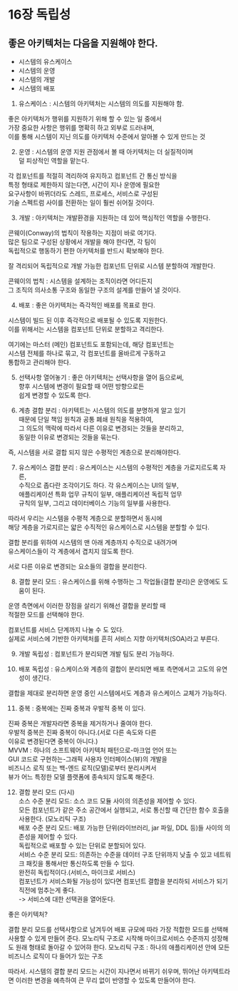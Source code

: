 # 16장 독립성

## 좋은 아키텍처는 다음을 지원해야 한다.

- 시스템의 유스케이스
- 시스템의 운영
- 시스템의 개발
- 시스템의 배포


1. 유스케이스
: 시스템의 아키텍처는 시스템의 의도를 지원해야 함.

좋은 아키텍처가 행위를 지원하기 위해 할 수 있는 일 중에서   
가장 중요한 사항은 행위를 명확히 하고 외부로 드러내며,   
이를 통해 시스템이 지닌 의도를 아키텍처 수준에서 알아볼 수 있게 만드는 것  



2. 운영
: 시스템의 운영 지원 관점에서 볼 때 아키텍처는 더 실질적이며  
덜 피상적인 역할을 맡는다.

각 컴포넌트를 적절히 격리하여 유지하고 컴포넌트 간 통신 방식을  
특정 형태로 제한하지 않는다면, 시간이 지나 운영에 필요한  
요구사항이 바뀌더라도 스레드, 프로세스, 서비스로 구성된  
기술 스펙트럼 사이를 전환하는 일이 훨씬 쉬어질 것이다.  



3. 개발
: 아키텍처는 개발환경을 지원하는 데 있어 핵심적인 역할을 수행한다.

콘웨이(Conway)의 법칙이 작용하는 지점이 바로 여기다.   
많은 팀으로 구성된 상황에서 개발을 해야 한다면, 각 팀이   
독립적으로 행동하기 편한 아키텍처를 반드시 확보해야 한다.

잘 격리되어 독립적으로 개발 가능한 컴포넌트 단위로 시스템 분할하여 개발한다.

콘웨이의 법칙 : 시스템을 설계하는 조직이라면 어디든지  
그 조직의 의사소통 구조와 동일한 구조의 설계를 만들어 낼 것이다.

4. 배포
: 좋은 아키텍처는 즉각적인 배포를 목표로 한다.

시스템이 빌드 된 이후 즉각적으로 배포될 수 있도록 지원한다.  
이를 위해서는 시스템을 컴포넌트 단위로 분할하고 격리한다.  

여기에는 마스터 (메인) 컴포넌트도 포함되는데, 해당 컴포넌트는   
시스템 전체를 하나로 묶고, 각 컴포넌트를 올바르게 구동하고  
통합하고 관리해야 한다.

5. 선택사항 열어놓기
: 좋은 아키텍처는 선택사항을 열어 둠으로써,   
향후 시스템에 변경이 필요할 때 어떤 방향으로든   
쉽게 변경할 수 있도록 한다.


6. 계층 결합 분리
: 아키텍트는 시스템의 의도를 분명하게 알고 있기  
때문에 단일 책임 원칙과 공통 폐쇄 원칙을 적용하여,   
그 의도의 맥락에 따라서 다른 이유로 변경되는 것들을 분리하고,   
동일한 이유로 변경되는 것들을 묶는다.

즉, 시스템을 서로 결합 되지 않은 수평적인 계층으로 분리해야한다.

7. 유스케이스 결합 분리
: 유스케이스는 시스템의 수평적인 계층을 가로지르도록 자른,   
수직으로 좁다란 조각이기도 하다. 각 유스케이스는 UI의 일부,  
애플리케이션 특화 업무 규칙이 일부, 애플리케이션 독립적 업무  
규칙의 일부, 그리고 데이터베이스 기능의 일부를 사용한다.  

따라서 우리는 시스템을 수평적 계층으로 분할하면서 동시에  
해당 계층을 가로지르는 얇은 수직적인 유스케이스로 시스템을 분할할 수 있다.

결합 분리를 위하여 시스템의 맨 아래 계층까지 수직으로 내려가며  
유스케이스들이 각 계층에서 겹치지 않도록 한다.

서로 다른 이유로 변경되는 요소들의 결합을 분리한다.  

8. 결합 분리 모드
: 유스케이스를 위해 수행하는 그 작업들(결합 분리)은 운영에도 도움이 된다.

운영 측면에서 이러한 장점을 살리기 위해선 결합을 분리할 때  
적절한 모드를 선택해야 한다.

컴포넌트를 서비스 단계까지 나눌 수 도 있다.  
실제로 서비스에 기반한 아키텍처를 흔히 서비스 지향 아키텍처(SOA)라고 부른다.


9. 개발 독립성
: 컴포넌트가 분리되면 개발 팀도 분리 가능하다.


10. 배포 독립성
: 유스케이스와 계층의 결합이 분리되면 배포 측면에서고 고도의 유연성이 생긴다.

결합을 제대로 분리하면 운영 중인 시스템에서도 계층과 유스케이스 교체가 가능하다.

11. 중복
: 중복에는 진짜 중복과 우발적 중복 이 있다.

진짜 중복은 개발자라면 중복을 제거하거나 줄여야 한다.  
우발적 중복은 진짜 중복이 아니다.(서로 다른 속도와 다른  
이유로 변경된다면 중복이 아니다.)  
MVVM : 하나의 소프트웨어 아키텍처 패턴으로-마크업 언어 또는  
GUI 코드로 구현하는-그래픽 사용자 인터페이스(뷰)의 개발을  
비즈니스 로직 또는 백-엔드 로직(모델)로부터 분리시켜서  
뷰가 어느 특정한 모델 플랫폼에 종속되지 않도록 해준다.

12. 결합 분리 모드 (다시)  
소스 수준 분리 모드: 소스 코드 모듈 사이의 의존성을 제어할 수 있다.  
모든 컴포넌트가 같은 주소 공간에서 실행되고, 서로 통신할 때 간단한 함수 호출을 사용한다. (모노리틱 구조)  
배포 수준 분리 모드: 배포 가능한 단위(라이브러리, jar 파일, DDL 등)들 사이의 의존성을 제어할 수 있다.  
독립적으로 배포할 수 있는 단위로 분할되어 있다.  
서비스 수준 분리 모드: 의존하는 수준을 데이터 구조 단위까지 낮출 수 있고 네트워크 패킷을 통해서만 통신하도록 만들 수 있다.  
완전히 독립적이다.(서비스, 마이크로 서비스)  
컴포넌트가 서비스화될 가능성이 있다면 컴포넌트 결합을 분리하되 서비스가 되기 직전에 멈추는게 좋다.  
-> 서비스에 대한 선택권을 열어둔다.


좋은 아키텍처?

결합 분리 모드를 선택사항으로 남겨두어 배포 규모에 따라 가장 적합한 모드를 선택해 사용할 수 있게 만들어 준다.
모노리틱 구조로 시작해 마이크로서비스 수준까지 성장해도 원래 형태로 돌아갈 수 있어햐 한다.
모노리틱 구조 : 하나의 애플리케이션 안에 모든 비즈니스 로직이 다 들어가 있는 구조

따라서. 
시스템의 결합 분리 모드는 시간이 지나면서 바뀌기 쉬우며, 뛰어난 아키텍트라면 이러한 변경을 예측하여 큰 무리 없이 반영할 수 있도록 만들어야 한다.